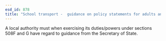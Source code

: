 ```yaml
---
esd_id: 878
title: "School transport -  guidance on policy statements for adults and young adults"
---
```


A local authority must when exercising its duties/powers under sections 508F and G have regard to guidance from the Secretary of State.

